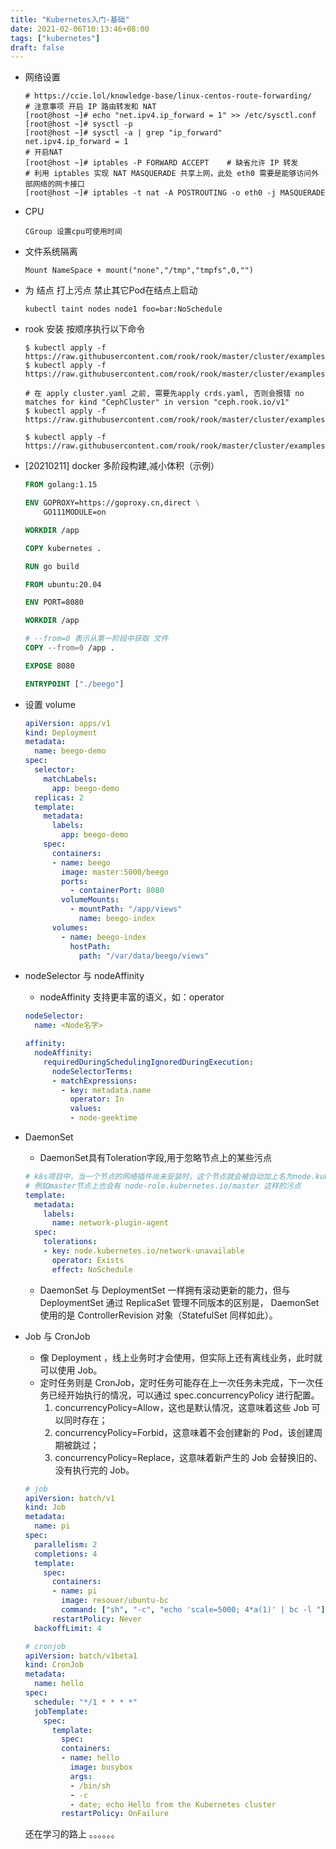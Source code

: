 ```yaml
---
title: "Kubernetes入门-基础"
date: 2021-02-06T10:13:46+08:00
tags: ["kubernetes"]
draft: false
---
```


- 网络设置
  ~~~shell
  # https://ccie.lol/knowledge-base/linux-centos-route-forwarding/
  # 注意事项 开启 IP 路由转发和 NAT
  [root@host ~]# echo "net.ipv4.ip_forward = 1" >> /etc/sysctl.conf
  [root@host ~]# sysctl -p
  [root@host ~]# sysctl -a | grep "ip_forward"
  net.ipv4.ip_forward = 1
  # 开启NAT
  [root@host ~]# iptables -P FORWARD ACCEPT    # 缺省允许 IP 转发
  # 利用 iptables 实现 NAT MASQUERADE 共享上网，此处 eth0 需要是能够访问外部网络的网卡接口
  [root@host ~]# iptables -t nat -A POSTROUTING -o eth0 -j MASQUERADE
  ~~~

- CPU
  ~~~text
  CGroup 设置cpu可使用时间
  ~~~
- 文件系统隔离
  ~~~text
  Mount NameSpace + mount("none","/tmp","tmpfs",0,"")
  ~~~

- 为 结点 打上污点 禁止其它Pod在结点上启动
  ~~~shell
  kubectl taint nodes node1 foo=bar:NoSchedule
  ~~~

- rook 安装 按顺序执行以下命令
  ~~~shell
  $ kubectl apply -f https://raw.githubusercontent.com/rook/rook/master/cluster/examples/kubernetes/ceph/common.yaml
  $ kubectl apply -f https://raw.githubusercontent.com/rook/rook/master/cluster/examples/kubernetes/ceph/operator.yaml
  
  # 在 apply cluster.yaml 之前, 需要先apply crds.yaml, 否则会报错 no matches for kind "CephCluster" in version "ceph.rook.io/v1"
  $ kubectl apply -f https://raw.githubusercontent.com/rook/rook/master/cluster/examples/kubernetes/ceph/crds.yaml
  
  $ kubectl apply -f https://raw.githubusercontent.com/rook/rook/master/cluster/examples/kubernetes/ceph/cluster.yaml
  ~~~

- [20210211] docker 多阶段构建,减小体积（示例）
  ~~~dockerfile
  FROM golang:1.15
  
  ENV GOPROXY=https://goproxy.cn,direct \
      GO111MODULE=on
  
  WORKDIR /app
  
  COPY kubernetes .
  
  RUN go build
  
  FROM ubuntu:20.04
  
  ENV PORT=8080
  
  WORKDIR /app
  
  # --from=0 表示从第一阶段中获取 文件
  COPY --from=0 /app .
  
  EXPOSE 8080
  
  ENTRYPOINT ["./beego"]
  ~~~
  
- 设置 volume
  ~~~yaml
  apiVersion: apps/v1
  kind: Deployment
  metadata:
    name: beego-demo
  spec:
    selector:
      matchLabels:
        app: beego-demo
    replicas: 2
    template:
      metadata:
        labels:
          app: beego-demo
      spec:
        containers:
        - name: beego
          image: master:5000/beego
          ports:
            - containerPort: 8080
          volumeMounts:
            - mountPath: "/app/views"
              name: beego-index
        volumes:
          - name: beego-index
            hostPath:
              path: "/var/data/beego/views"
  ~~~
  
- nodeSelector 与 nodeAffinity
  - nodeAffinity 支持更丰富的语义，如：operator
  ~~~yaml
  nodeSelector: 
    name: <Node名字>
  ~~~
  ~~~yaml
  affinity:
    nodeAffinity:
      requiredDuringSchedulingIgnoredDuringExecution:
        nodeSelectorTerms:
        - matchExpressions:
          - key: metadata.name
            operator: In
            values:
            - node-geektime
  ~~~
  
- DaemonSet
  - DaemonSet具有Toleration字段,用于忽略节点上的某些污点
  ~~~yaml
  # k8s项目中，当一个节点的网络插件尚未安装时，这个节点就会被自动加上名为node.kubernetes.io/network-unavailable的“污点”
  # 例如master节点上也会有 node-role.kubernetes.io/master 这样的污点
  template:
    metadata:
      labels:
        name: network-plugin-agent
    spec:
      tolerations:
      - key: node.kubernetes.io/network-unavailable
        operator: Exists
        effect: NoSchedule
  ~~~
  - DaemonSet 与 DeploymentSet 一样拥有滚动更新的能力，但与 DeploymentSet 通过 ReplicaSet 管理不同版本的区别是， DaemonSet 使用的是 ControllerRevision 对象（StatefulSet 同样如此）。

- Job 与 CronJob
  - 像 Deployment ，线上业务时才会使用，但实际上还有离线业务，此时就可以使用 Job。
  - 定时任务则是 CronJob，定时任务可能存在上一次任务未完成，下一次任务已经开始执行的情况，可以通过 spec.concurrencyPolicy 进行配置。
    1. concurrencyPolicy=Allow，这也是默认情况，这意味着这些 Job 可以同时存在； 
    2. concurrencyPolicy=Forbid，这意味着不会创建新的 Pod，该创建周期被跳过；
    3. concurrencyPolicy=Replace，这意味着新产生的 Job 会替换旧的、没有执行完的 Job。
  ~~~yaml
  # job
  apiVersion: batch/v1
  kind: Job
  metadata:
    name: pi
  spec:
    parallelism: 2
    completions: 4
    template:
      spec:
        containers:
        - name: pi
          image: resouer/ubuntu-bc
          command: ["sh", "-c", "echo 'scale=5000; 4*a(1)' | bc -l "]
        restartPolicy: Never
    backoffLimit: 4
  ~~~
  ~~~yaml
  # cronjob
  apiVersion: batch/v1beta1
  kind: CronJob
  metadata:
    name: hello
  spec:
    schedule: "*/1 * * * *"
    jobTemplate:
      spec:
        template:
          spec:
          containers:
          - name: hello
            image: busybox
            args:
            - /bin/sh
            - -c
            - date; echo Hello from the Kubernetes cluster
          restartPolicy: OnFailure
  ~~~

  还在学习的路上 。。。。。。